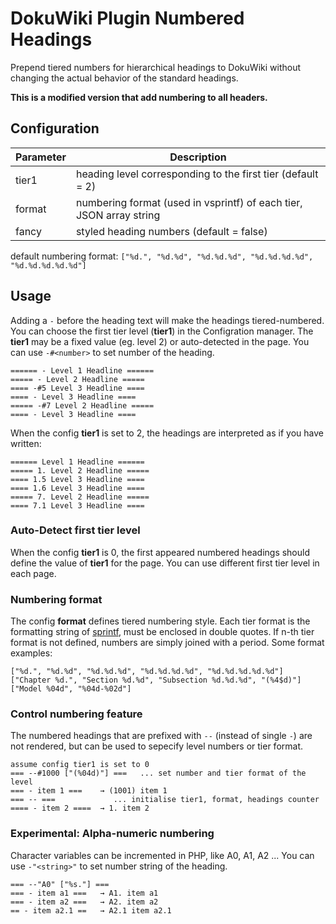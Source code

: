 # DokuWiki Plugin Numbered Headings

Prepend tiered numbers for hierarchical headings to DokuWiki without changing 
the actual behavior of the standard headings. 

**This is a modified version that add numbering to all headers.**

## Configuration

| Parameter  | Description                                                          |
| ---------- | -------------------------------------------------------------------- |
| tier1      | heading level corresponding to the first tier (default = 2)            |
| format     | numbering format (used in vsprintf) of each tier, JSON array string  |
| fancy      | styled heading numbers (default = false)                             |

default numbering format: `["%d.", "%d.%d", "%d.%d.%d", "%d.%d.%d.%d", "%d.%d.%d.%d.%d"]`

## Usage

Adding a `-` before the heading text will make the headings tiered-numbered.
You can choose the first tier level (**tier1**) in the Configration manager.
The **tier1** may be a fixed value (eg. level 2) or auto-detected in the page.
You can use `-#<number>` to set number of the heading.

    ====== - Level 1 Headline ======
    ===== - Level 2 Headline =====
    ==== -#5 Level 3 Headline ====
    ==== - Level 3 Headline ====
    ===== -#7 Level 2 Headline =====
    ==== - Level 3 Headline ====

When the config **tier1** is set to 2, the headings are interpreted as if you have written: 

    ====== Level 1 Headline ======
    ===== 1. Level 2 Headline =====
    ==== 1.5 Level 3 Headline ====
    ==== 1.6 Level 3 Headline ====
    ===== 7. Level 2 Headline =====
    ==== 7.1 Level 3 Headline ====

### Auto-Detect first tier level

When the config **tier1** is 0, the first appeared numbered headings should define
the value of **tier1** for the page.
You can use different first tier level in each page.

### Numbering format

The config **format** defines tiered numbering style.
Each tier format is the formatting string of
 [sprintf](https://www.php.net/manual/en/function.sprintf.php "sprintf"), 
must be enclosed in double quotes.
If n-th tier format is not defined, numbers are simply joined with a period.
Some format examples: 

    ["%d.", "%d.%d", "%d.%d.%d", "%d.%d.%d.%d", "%d.%d.%d.%d.%d"]
    ["Chapter %d.", "Section %d.%d", "Subsection %d.%d.%d", "(%4$d)"]
    ["Model %04d", "%04d-%02d"]

### Control numbering feature

The numbered headings that are prefixed with `--` (instead of single `-`) 
are not rendered, but can be used to sepecify level numbers or tier format.

    assume config tier1 is set to 0
    === --#1000 ["(%04d)"] ===   ... set number and tier format of the level
    === - item 1 ===    → (1001) item 1
    === -- ===             ... initialise tier1, format, headings counter
    ==== - item 2 ====  → 1. item 2

### Experimental: Alpha-numeric numbering

Character variables can be incremented in PHP, like A0, A1, A2 ...
You can use `-"<string>"` to set number string of the heading.

    === --"A0" ["%s."] ===
    === - item a1 ===   → A1. item a1
    === - item a2 ===   → A2. item a2
    == - item a2.1 ==   → A2.1 item a2.1

